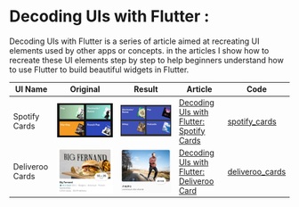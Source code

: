 # Decoding UIs with Flutter :
Decoding UIs with Flutter is a series of article aimed at recreating UI elements used by other apps or concepts. in the articles I show how to recreate these UI elements step by step to help beginners understand how to use Flutter to build beautiful widgets in Flutter.

| UI Name | Original | Result | Article | Code |
|--|--|--|--|--|
| Spotify Cards | ![Spotify Cards](https://github.com/yiss/decoding_uis_flutter/blob/master/imgs/spotify_orginal.jpg) | ![Spotify Cards In Flutter](https://github.com/yiss/decoding_uis_flutter/blob/master/imgs/spotify_flutter.jpg) | [Decoding UIs with Flutter: Spotify Cards](https://flint.sh/en/news/recreating-spotify-categories-card-with-flutter) | [spotify_cards](https://github.com/yiss/decoding_uis_flutter/tree/master/lib/spotify_cards) |
| Deliveroo Cards | ![Deliveroo Cards](https://github.com/yiss/decoding_uis_flutter/blob/master/imgs/deliveroo_original.jpg) | ![Deliveroo Cards In Flutter ](https://github.com/yiss/decoding_uis_flutter/blob/master/imgs/deliveroo_flutter.png) | [Decoding UIs with Flutter: Deliveroo Card](https://flint.sh/en/news/recreating-spotify-categories-card-with-flutter) | [deliveroo_cards](https://github.com/yiss/decoding_uis_flutter/tree/master/lib/deliveroo_cards) | 
